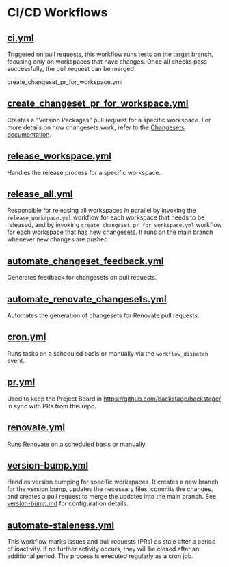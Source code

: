 # CI/CD Workflows

## [ci.yml](./ci.yml)

Triggered on pull requests, this workflow runs tests on the target branch, focusing only on workspaces that have changes. Once all checks pass successfully, the pull request can be merged.

create_changeset_pr_for_workspace.yml

## [create_changeset_pr_for_workspace.yml](./create_changeset_pr_for_workspace.yml)

Creates a "Version Packages" pull request for a specific workspace. For more details on how changesets work, refer to the [Changesets documentation](https://github.com/changesets/changesets).

## [release_workspace.yml](./release_workspace.yml)

Handles the release process for a specific workspace.

## [release_all.yml](./release_all.yml)

Responsible for releasing all workspaces in parallel by invoking the `release_workspace.yml` workflow for each workspace that needs to be released, and by invoking `create_changeset_pr_for_workspace.yml` workflow for each workspace that has new changesets. It runs on the main branch whenever new changes are pushed.

## [automate_changeset_feedback.yml](./automate_changeset_feedback.yml)

Generates feedback for changesets on pull requests.

## [automate_renovate_changesets.yml](./automate_renovate_changesets.yml)

Automates the generation of changesets for Renovate pull requests.

## [cron.yml](./cron.yml)

Runs tasks on a scheduled basis or manually via the `workflow_dispatch` event.

## [pr.yml](./pr.yml)

Used to keep the Project Board in https://github.com/backstage/backstage/ in sync with PRs from this repo.

## [renovate.yml](./renovate.yml)

Runs Renovate on a scheduled basis or manually.

## [version-bump.yml](./version-bump.yml)

Handles version bumping for specific workspaces. It creates a new branch for the version bump, updates the necessary files, commits the changes, and creates a pull request to merge the updates into the main branch. See [version-bump.md](../../docs/version-bump.md) for configuration details.

## [automate-staleness.yml](./automate-staleness.yml)

This workflow marks issues and pull requests (PRs) as stale after a period of inactivity. If no further activity occurs, they will be closed after an additional period. The process is executed regularly as a cron job.
